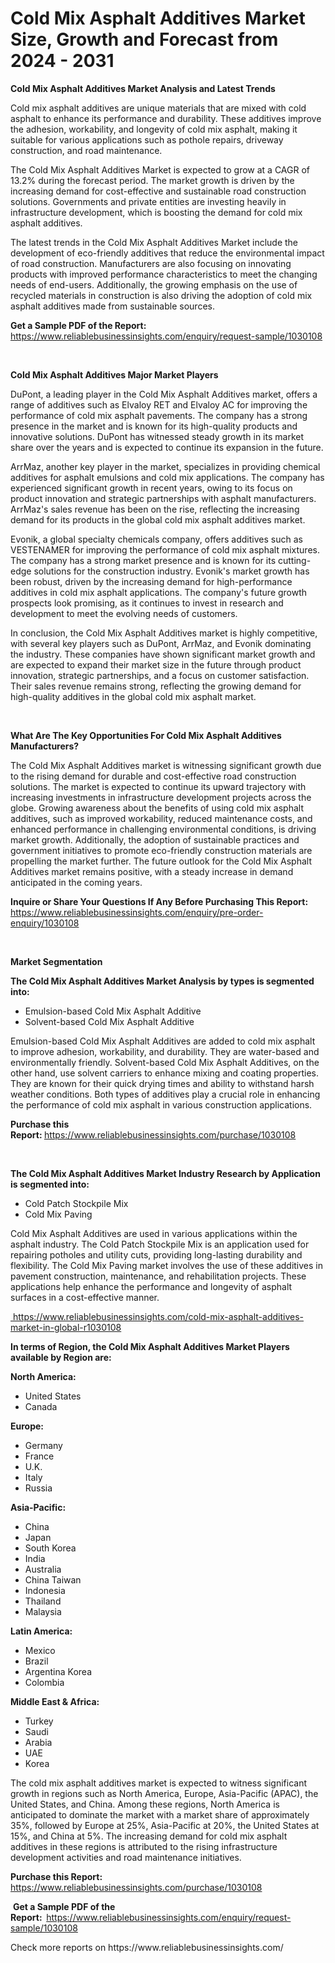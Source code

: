 <p><h1>Cold Mix Asphalt Additives Market Size, Growth and Forecast from 2024 - 2031</h1></p><p><strong>Cold Mix Asphalt Additives Market Analysis and Latest Trends</strong></p>
<p><p>Cold mix asphalt additives are unique materials that are mixed with cold asphalt to enhance its performance and durability. These additives improve the adhesion, workability, and longevity of cold mix asphalt, making it suitable for various applications such as pothole repairs, driveway construction, and road maintenance.</p><p>The Cold Mix Asphalt Additives Market is expected to grow at a CAGR of 13.2% during the forecast period. The market growth is driven by the increasing demand for cost-effective and sustainable road construction solutions. Governments and private entities are investing heavily in infrastructure development, which is boosting the demand for cold mix asphalt additives.</p><p>The latest trends in the Cold Mix Asphalt Additives Market include the development of eco-friendly additives that reduce the environmental impact of road construction. Manufacturers are also focusing on innovating products with improved performance characteristics to meet the changing needs of end-users. Additionally, the growing emphasis on the use of recycled materials in construction is also driving the adoption of cold mix asphalt additives made from sustainable sources.</p></p>
<p><strong>Get a Sample PDF of the Report:&nbsp;</strong> <a href="https://www.reliablebusinessinsights.com/enquiry/request-sample/1030108">https://www.reliablebusinessinsights.com/enquiry/request-sample/1030108</a></p>
<p>&nbsp;</p>
<p><strong>Cold Mix Asphalt Additives Major Market Players</strong></p>
<p><p>DuPont, a leading player in the Cold Mix Asphalt Additives market, offers a range of additives such as Elvaloy RET and Elvaloy AC for improving the performance of cold mix asphalt pavements. The company has a strong presence in the market and is known for its high-quality products and innovative solutions. DuPont has witnessed steady growth in its market share over the years and is expected to continue its expansion in the future.</p><p>ArrMaz, another key player in the market, specializes in providing chemical additives for asphalt emulsions and cold mix applications. The company has experienced significant growth in recent years, owing to its focus on product innovation and strategic partnerships with asphalt manufacturers. ArrMaz's sales revenue has been on the rise, reflecting the increasing demand for its products in the global cold mix asphalt additives market.</p><p>Evonik, a global specialty chemicals company, offers additives such as VESTENAMER for improving the performance of cold mix asphalt mixtures. The company has a strong market presence and is known for its cutting-edge solutions for the construction industry. Evonik's market growth has been robust, driven by the increasing demand for high-performance additives in cold mix asphalt applications. The company's future growth prospects look promising, as it continues to invest in research and development to meet the evolving needs of customers.</p><p>In conclusion, the Cold Mix Asphalt Additives market is highly competitive, with several key players such as DuPont, ArrMaz, and Evonik dominating the industry. These companies have shown significant market growth and are expected to expand their market size in the future through product innovation, strategic partnerships, and a focus on customer satisfaction. Their sales revenue remains strong, reflecting the growing demand for high-quality additives in the global cold mix asphalt market.</p></p>
<p>&nbsp;</p>
<p><strong>What Are The Key Opportunities For Cold Mix Asphalt Additives Manufacturers?</strong></p>
<p><p>The Cold Mix Asphalt Additives market is witnessing significant growth due to the rising demand for durable and cost-effective road construction solutions. The market is expected to continue its upward trajectory with increasing investments in infrastructure development projects across the globe. Growing awareness about the benefits of using cold mix asphalt additives, such as improved workability, reduced maintenance costs, and enhanced performance in challenging environmental conditions, is driving market growth. Additionally, the adoption of sustainable practices and government initiatives to promote eco-friendly construction materials are propelling the market further. The future outlook for the Cold Mix Asphalt Additives market remains positive, with a steady increase in demand anticipated in the coming years.</p></p>
<p><strong>Inquire or Share Your Questions If Any Before Purchasing This Report:</strong> <a href="https://www.reliablebusinessinsights.com/enquiry/pre-order-enquiry/1030108">https://www.reliablebusinessinsights.com/enquiry/pre-order-enquiry/1030108</a></p>
<p>&nbsp;</p>
<p><strong>Market Segmentation</strong></p>
<p><strong>The Cold Mix Asphalt Additives Market Analysis by types is segmented into:</strong></p>
<p><ul><li>Emulsion-based Cold Mix Asphalt Additive</li><li>Solvent-based Cold Mix Asphalt Additive</li></ul></p>
<p><p>Emulsion-based Cold Mix Asphalt Additives are added to cold mix asphalt to improve adhesion, workability, and durability. They are water-based and environmentally friendly. Solvent-based Cold Mix Asphalt Additives, on the other hand, use solvent carriers to enhance mixing and coating properties. They are known for their quick drying times and ability to withstand harsh weather conditions. Both types of additives play a crucial role in enhancing the performance of cold mix asphalt in various construction applications.</p></p>
<p><strong>Purchase this Report:&nbsp;</strong><a href="https://www.reliablebusinessinsights.com/purchase/1030108">https://www.reliablebusinessinsights.com/purchase/1030108</a></p>
<p>&nbsp;</p>
<p><strong>The Cold Mix Asphalt Additives Market Industry Research by Application is segmented into:</strong></p>
<p><ul><li>Cold Patch Stockpile Mix</li><li>Cold Mix Paving</li></ul></p>
<p><p>Cold Mix Asphalt Additives are used in various applications within the asphalt industry. The Cold Patch Stockpile Mix is an application used for repairing potholes and utility cuts, providing long-lasting durability and flexibility. The Cold Mix Paving market involves the use of these additives in pavement construction, maintenance, and rehabilitation projects. These applications help enhance the performance and longevity of asphalt surfaces in a cost-effective manner.</p></p>
<p><a href="https://www.reliablebusinessinsights.com/cold-mix-asphalt-additives-market-in-global-r1030108">&nbsp;https://www.reliablebusinessinsights.com/cold-mix-asphalt-additives-market-in-global-r1030108</a></p>
<p><strong>In terms of Region, the Cold Mix Asphalt Additives Market Players available by Region are:</strong></p>
<p>
    <p> <strong> North America: </strong>
        <ul>
            <li>United States</li>
            <li>Canada</li>
        </ul>
        </p> 
    <p> <strong> Europe: </strong>
        <ul>
            <li>Germany</li>
            <li>France</li>
            <li>U.K.</li>
            <li>Italy</li>
            <li>Russia</li>
        </ul>
        </p> 
    <p> <strong> Asia-Pacific: </strong>
        <ul>
            <li>China</li>
            <li>Japan</li>
            <li>South Korea</li>
            <li>India</li>
            <li>Australia</li>
            <li>China Taiwan</li>
            <li>Indonesia</li>
            <li>Thailand</li>
            <li>Malaysia</li>
        </ul>
        </p> 
    <p> <strong> Latin America: </strong>
        <ul>
            <li>Mexico</li>
            <li>Brazil</li>
            <li>Argentina Korea</li>
            <li>Colombia</li>
        </ul>
        </p> 
    <p> <strong> Middle East & Africa: </strong>
        <ul>
            <li>Turkey</li>
            <li>Saudi</li>
            <li>Arabia</li>
            <li>UAE</li>
            <li>Korea</li>
        </ul>
    </p>
    </p>
<p><p>The cold mix asphalt additives market is expected to witness significant growth in regions such as North America, Europe, Asia-Pacific (APAC), the United States, and China. Among these regions, North America is anticipated to dominate the market with a market share of approximately 35%, followed by Europe at 25%, Asia-Pacific at 20%, the United States at 15%, and China at 5%. The increasing demand for cold mix asphalt additives in these regions is attributed to the rising infrastructure development activities and road maintenance initiatives.</p></p>
<p><strong>Purchase this Report: </strong><a href="https://www.reliablebusinessinsights.com/purchase/1030108">https://www.reliablebusinessinsights.com/purchase/1030108</a></p>
<p>&nbsp;<strong>Get a Sample PDF of the Report:&nbsp;&nbsp;</strong><a href="https://www.reliablebusinessinsights.com/enquiry/request-sample/1030108">https://www.reliablebusinessinsights.com/enquiry/request-sample/1030108</a></p>
<p><strong></strong></p>
<p>Check more reports on https://www.reliablebusinessinsights.com/</p>